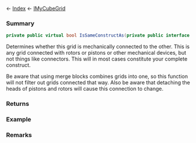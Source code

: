 ← [Index](Api-Index) ← [IMyCubeGrid](VRage.Game.ModAPI.Ingame.IMyCubeGrid)

### Summary

```csharp
private public virtual bool IsSameConstructAs(private public interface.IMyCubeGrid other)
```

Determines whether this grid is mechanically connected to the other. This is any grid connected with rotors or pistons or other mechanical devices, but not things like connectors. This will in most cases constitute your complete construct.  
  
Be aware that using merge blocks combines grids into one, so this function will not filter out grids connected that way. Also be aware that detaching the heads of pistons and rotors will cause this connection to change.

### Returns



### Example

### Remarks

